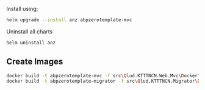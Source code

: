 ﻿Install using;

```bash
helm upgrade --install anz abpzerotemplate-mvc
```

Uninstall all charts

```bash
helm uninstall anz
```

## Create Images

```bash
docker build -t abpzerotemplate-mvc -f src\Qlud.KTTTNCN.Web.Mvc\Dockerfile .
docker build -t abpzerotemplate-migrator -f src\Qlud.KTTTNCN.Migrator\Dockerfile .
```
